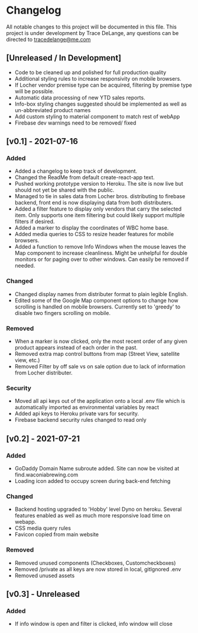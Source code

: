 # Changelog
All notable changes to this project will be documented in this file.
This project is under development by Trace DeLange, any questions can be directed to tracedelange@me.com

## [Unreleased / In Development]
- Code to be cleaned up and polished for full production quality
- Additional styling rules to increase responsivity on mobile browsers.
- If Locher vendor premise type can be acquired, filtering by premise type will be possible.
- Automatic data processing of new YTD sales reports.
- Info-box styling changes suggested should be implemented as well as un-abbreviated product names
- Add custom styling to material component to match rest of webApp
- Firebase dev warnings need to be removed/ fixed

## [v0.1] - 2021-07-16
### Added
- Added a changelog to keep track of development.
- Changed the ReadMe from default create-react-app text.
- Pushed working prototype version to Heroku. The site is now live but should not yet be shared with the public.
- Managed to tie in sales data from Locher bros. distributing to firebase backend, front end is now displaying data from both distributers.
- Added a filter feature to display only vendors that carry the selected item. Only supports one item filtering but could likely support multiple filters if desired.
- Added a marker to display the coordinates of WBC home base.
- Added media queries to CSS to resize header features for mobile browsers.
- Added a function to remove Info Windows when the mouse leaves the Map component to increase cleanliness. Might be unhelpful for double monitors or for paging over to other windows. Can easily be removed if needed.

### Changed
- Changed display names from distributer format to plain legible English. 
- Edited some of the Google Map component options to change how scrolling is handled on mobile browsers. Currently set to 'greedy' to disable two fingers scrolling on mobile.

### Removed
- When a marker is now clicked, only the most recent order of any given product appears instead of each order in the past.
- Removed extra map control buttons from map (Street View, satellite view, etc.)
- Removed Filter by off sale vs on sale option due to lack of information from Locher distributer.

### Security
- Moved all api keys out of the application onto a local .env file which is automatically imported as environmental variables by react
- Added api keys to Heroku private vars for security.
- Firebase backend security rules changed to read only



## [v0.2] - 2021-07-21

### Added
- GoDaddy Domain Name subroute added. Site can now be visited at find.waconiabrewing.com
- Loading icon added to occupy screen during back-end fetching

### Changed
- Backend hosting upgraded to 'Hobby' level Dyno on heroku. Several features enabled as well as much more responsive load time on webapp.
- CSS media query rules
- Favicon copied from main website

### Removed
- Removed unused components (Checkboxes, Customcheckboxes)
- Removed /private as all keys are now stored in local, gitIgnored .env
- Removed unused assets


## [v0.3] - Unreleased

### Added
- If info window is open and filter is clicked, info window will close



